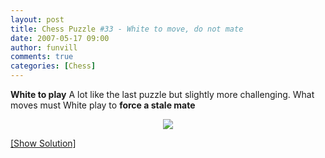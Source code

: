 ```yaml
---
layout: post
title: Chess Puzzle #33 - White to move, do not mate
date: 2007-05-17 09:00
author: funvill
comments: true
categories: [Chess]
---
```

<strong>White to play</strong>
A lot like the last puzzle but slightly more challenging. What moves must White play to <strong>force a stale mate</strong>
<p style="text-align: center"><img src="http://www.abluestar.com/scripts/chess_image.php?ff=N5N1/7p/1p1p1p1P/1P1k1P2/1P3P2/2PKPP2/2r3r1/3n4" /></p>
<!--more--><a href="javascript:ReverseContentDisplay('chess_solution')">[Show Solution]</a>
<p id="chess_solution" style="clear: both; padding: 5px; display: none">1. c4+ Rxe4 2. e4+ Rxe4 3. Ne7+ Rxe7 4. Nc7+ Rxc7 stalemate</p>
